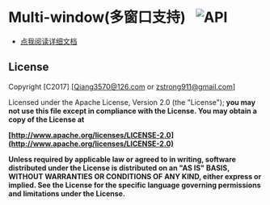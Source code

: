 # Multi-window(多窗口支持)   ![API](https://img.shields.io/badge/API-24%2B-blue.svg?style=flat)

* [点我阅读详细文档](https://github.com/Qiang3570/Multi-window/wiki)

## License
Copyright [C2017] [Qiang3570@126.com or zstrong911@gmail.com]

Licensed under the Apache License, Version 2.0 (the "License");<b>
you may not use this file except in compliance with the License.<b>
You may obtain a copy of the License at

[http://www.apache.org/licenses/LICENSE-2.0](http://www.apache.org/licenses/LICENSE-2.0)

Unless required by applicable law or agreed to in writing, software<b>
distributed under the License is distributed on an "AS IS" BASIS,<b>
WITHOUT WARRANTIES OR CONDITIONS OF ANY KIND, either express or implied.<b>
See the License for the specific language governing permissions and<b>
limitations under the License.
